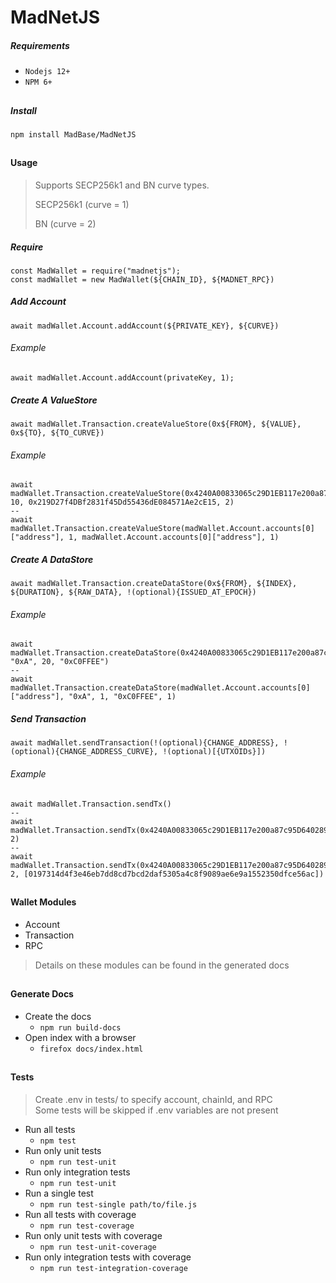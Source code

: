 # MadNetJS

##### Requirements
- `Nodejs 12+`
- `NPM 6+`
##

##### Install
`npm install MadBase/MadNetJS`
##

#### Usage
> Supports SECP256k1 and BN curve types. 
> 
> SECP256k1 (curve = 1) 
> 
> BN (curve = 2)
##### Require
```
const MadWallet = require("madnetjs");
const madWallet = new MadWallet(${CHAIN_ID}, ${MADNET_RPC})
```

##### Add Account
```
await madWallet.Account.addAccount(${PRIVATE_KEY}, ${CURVE})
```
###### Example
```
await madWallet.Account.addAccount(privateKey, 1);
```

##### Create A ValueStore

```
await madWallet.Transaction.createValueStore(0x${FROM}, ${VALUE}, 0x${TO}, ${TO_CURVE})
```
###### Example
```
await madWallet.Transaction.createValueStore(0x4240A00833065c29D1EB117e200a87c95D640289, 10, 0x219D27f4DBf2831f45Dd55436dE084571Ae2cE15, 2)
--
await madWallet.Transaction.createValueStore(madWallet.Account.accounts[0]["address"], 1, madWallet.Account.accounts[0]["address"], 1)
```

##### Create A DataStore
```
await madWallet.Transaction.createDataStore(0x${FROM}, ${INDEX}, ${DURATION}, ${RAW_DATA}, !(optional){ISSUED_AT_EPOCH})
```
###### Example
```
await  madWallet.Transaction.createDataStore(0x4240A00833065c29D1EB117e200a87c95D640289, "0xA", 20, "0xC0FFEE")
--
await madWallet.Transaction.createDataStore(madWallet.Account.accounts[0]["address"], "0xA", 1, "0xC0FFEE", 1)
```

##### Send Transaction
```
await madWallet.sendTransaction(!(optional){CHANGE_ADDRESS}, !(optional){CHANGE_ADDRESS_CURVE}, !(optional)[{UTXOIDs}])
```
###### Example
```
await madWallet.Transaction.sendTx()
--
await madWallet.Transaction.sendTx(0x4240A00833065c29D1EB117e200a87c95D640289, 2)
--
await madWallet.Transaction.sendTx(0x4240A00833065c29D1EB117e200a87c95D640289, 2, [0197314d4f3e46eb7dd8cd7bcd2daf5305a4c8f9089ae6e9a1552350dfce56ac])
```
##
#### Wallet Modules
- Account 
- Transaction
- RPC
> Details on these modules can be found in the generated docs
##

#### Generate Docs
- Create the docs 
	- `npm run build-docs` 
- Open index with a browser
	- `firefox docs/index.html` 
##

#### Tests
> Create .env in tests/ to specify account, chainId, and RPC  
  Some tests will be skipped if .env variables are not present
- Run all tests
	- `npm test`
- Run only unit tests
	- `npm run test-unit`
- Run only integration tests
	- `npm run test-unit`
- Run a single test
	- `npm run test-single path/to/file.js`
- Run all tests with coverage
	- `npm run test-coverage`
- Run only unit tests with coverage
	- `npm run test-unit-coverage`
- Run only integration tests with coverage
	- `npm run test-integration-coverage`